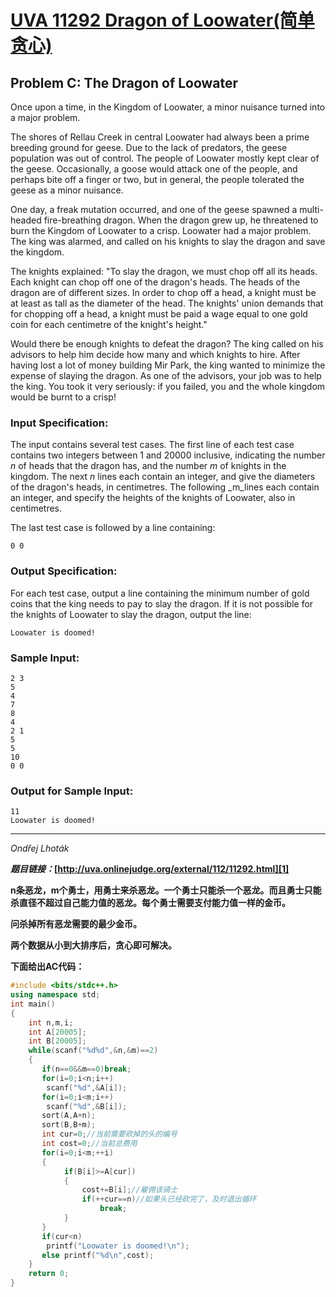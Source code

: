 # [UVA 11292 Dragon of Loowater(简单贪心)][0]


## Problem C: The Dragon of Loowater

Once upon a time, in the Kingdom of Loowater, a minor nuisance turned into a major problem.

The shores of Rellau Creek in central Loowater had always been a prime breeding ground for geese. Due to the lack of predators, the geese population was out of control. The people of Loowater mostly kept clear of the geese. Occasionally, a goose would attack one of the people, and perhaps bite off a finger or two, but in general, the people tolerated the geese as a minor nuisance.

One day, a freak mutation occurred, and one of the geese spawned a multi-headed fire-breathing dragon. When the dragon grew up, he threatened to burn the Kingdom of Loowater to a crisp. Loowater had a major problem. The king was alarmed, and called on his knights to slay the dragon and save the kingdom.

The knights explained: "To slay the dragon, we must chop off all its heads. Each knight can chop off one of the dragon's heads. The heads of the dragon are of different sizes. In order to chop off a head, a knight must be at least as tall as the diameter of the head. The knights' union demands that for chopping off a head, a knight must be paid a wage equal to one gold coin for each centimetre of the knight's height."

Would there be enough knights to defeat the dragon? The king called on his advisors to help him decide how many and which knights to hire. After having lost a lot of money building Mir Park, the king wanted to minimize the expense of slaying the dragon. As one of the advisors, your job was to help the king. You took it very seriously: if you failed, you and the whole kingdom would be burnt to a crisp!

### Input Specification:

The input contains several test cases. The first line of each test case contains two integers between 1 and 20000 inclusive, indicating the number _n_ of heads that the dragon has, and the number _m_ of knights in the kingdom. The next _n_ lines each contain an integer, and give the diameters of the dragon's heads, in centimetres. The following _m_lines each contain an integer, and specify the heights of the knights of Loowater, also in centimetres.

The last test case is followed by a line containing:

    0 0
    

### Output Specification:

For each test case, output a line containing the minimum number of gold coins that the king needs to pay to slay the dragon. If it is not possible for the knights of Loowater to slay the dragon, output the line:

    Loowater is doomed!
    

### Sample Input:

    2 3
    5
    4
    7
    8
    4
    2 1
    5
    5
    10
    0 0
    

### Output for Sample Input:

    11
    Loowater is doomed!
    

- - -

_Ondřej Lhoták_

**_题目链接：_[http://uva.onlinejudge.org/external/112/11292.html][1]**

**n条恶龙，m个勇士，用勇士来杀恶龙。一个勇士只能杀一个恶龙。而且勇士只能杀直径不超过自己能力值的恶龙。每个勇士需要支付能力值一样的金币。**

**问杀掉所有恶龙需要的最少金币。**

**两个数据从小到大排序后，贪心即可解决。**

**下面给出AC代码：**

 
```c++
#include <bits/stdc++.h>
using namespace std;
int main()
{
    int n,m,i;
    int A[20005];
    int B[20005];
    while(scanf("%d%d",&n,&m)==2)
    {
       if(n==0&&m==0)break;
       for(i=0;i<n;i++)
        scanf("%d",&A[i]);
       for(i=0;i<m;i++)
        scanf("%d",&B[i]);
       sort(A,A+n);
       sort(B,B+m);
       int cur=0;//当前需要砍掉的头的编号
       int cost=0;//当前总费用
       for(i=0;i<m;++i)
       {
            if(B[i]>=A[cur])
            {
                cost+=B[i];//雇佣该骑士
                if(++cur==n)//如果头已经砍完了，及时退出循环
                    break;
            }
       }
       if(cur<n)
        printf("Loowater is doomed!\n");
       else printf("%d\n",cost);
    }
    return 0;                                                       
}
```
[0]: http://www.cnblogs.com/ECJTUACM-873284962/p/6540006.html
[1]: http://uva.onlinejudge.org/external/112/11292.html